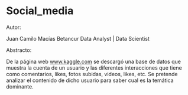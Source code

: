 # Social_media

Autor:

Juan Camilo Macías Betancur Data Analyst | Data Scientist

Abstracto:

De la página web www.kaggle.com se descargó una base de datos que muestra la cuenta de un usuario y las diferentes interacciones que tiene como comentarios, likes, fotos subidas, videos, likes, etc. Se pretende analizar el contenido de dicho usuario para saber cual es la temática dominante.
